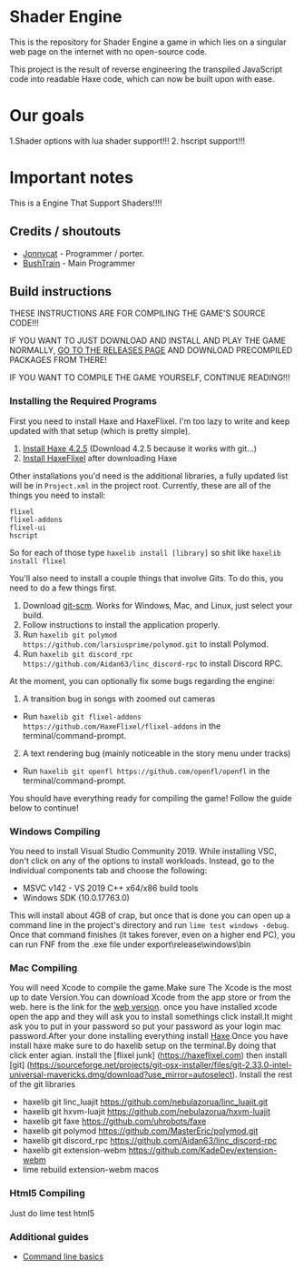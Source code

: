# Shader Engine 

This is the repository for Shader Engine a game in which lies on a singular web page on the internet with no open-source code.

This project is the result of reverse engineering the transpiled JavaScript code into readable Haxe code, which can now be built upon with ease.

# Our goals
1.Shader options with lua shader support!!!
2. hscript support!!!
# Important notes
This is a Engine That Support Shaders!!!!

## Credits / shoutouts

- [Jonnycat](https://www.youtube.com/channel/UCCY4AxQfQdnLxzXmprp8y_w) - Programmer / porter. 
- [BushTrain](https://twitter.com/BushtrainP) - Main Programmer 


## Build instructions

THESE INSTRUCTIONS ARE FOR COMPILING THE GAME'S SOURCE CODE!!!

IF YOU WANT TO JUST DOWNLOAD AND INSTALL AND PLAY THE GAME NORMALLY, [GO TO THE RELEASES PAGE](../../releases) AND DOWNLOAD PRECOMPILED PACKAGES FROM THERE!

IF YOU WANT TO COMPILE THE GAME YOURSELF, CONTINUE READING!!!

### Installing the Required Programs

First you need to install Haxe and HaxeFlixel. I'm too lazy to write and keep updated with that setup (which is pretty simple). 
1. [Install Haxe 4.2.5](https://haxe.org/download/version/4.2.5/) (Download 4.2.5 because it works with git...)
2. [Install HaxeFlixel](https://haxeflixel.com/documentation/install-haxeflixel/) after downloading Haxe

Other installations you'd need is the additional libraries, a fully updated list will be in `Project.xml` in the project root. Currently, these are all of the things you need to install:
```
flixel
flixel-addons
flixel-ui
hscript
```
So for each of those type `haxelib install [library]` so shit like `haxelib install flixel`

You'll also need to install a couple things that involve Gits. To do this, you need to do a few things first.
1. Download [git-scm](https://git-scm.com/downloads). Works for Windows, Mac, and Linux, just select your build.
2. Follow instructions to install the application properly.
3. Run `haxelib git polymod https://github.com/larsiusprime/polymod.git` to install Polymod.
4. Run `haxelib git discord_rpc https://github.com/Aidan63/linc_discord-rpc` to install Discord RPC.

At the moment, you can optionally fix some bugs regarding the engine:
1. A transition bug in songs with zoomed out cameras
- Run `haxelib git flixel-addons https://github.com/HaxeFlixel/flixel-addons` in the terminal/command-prompt.
2. A text rendering bug (mainly noticeable in the story menu under tracks)
- Run `haxelib git openfl https://github.com/openfl/openfl` in the terminal/command-prompt.

You should have everything ready for compiling the game! Follow the guide below to continue!

### Windows Compiling

You need to install Visual Studio Community 2019. While installing VSC, don't click on any of the options to install workloads. Instead, go to the individual components tab and choose the following:
* MSVC v142 - VS 2019 C++ x64/x86 build tools
* Windows SDK (10.0.17763.0)

This will install about 4GB of crap, but once that is done you can open up a command line in the project's directory and run `lime test windows -debug`. Once that command finishes (it takes forever, even on a higher end PC), you can run FNF from the .exe file under export\release\windows\bin
 
### Mac Compiling
You will need Xcode to compile the game.Make sure The Xcode is the most up to date Version.You can download Xcode from the app store or from the web. 
here is the link for the [web version](https://developer.apple.com/download/all/?q=Xcode). once you have installed xcode open the app and they will ask you to install somethings click install.It might ask you to put in your password so put your password as your login mac password.After your done installing everything install [Haxe](https://haxe.org/download/version/4.2.5/).Once you have install haxe make sure to do haxelib setup on the terminal.By doing that click enter agian. install the [flixel junk] (https://haxeflixel.com) then install [git] (https://sourceforge.net/projects/git-osx-installer/files/git-2.33.0-intel-universal-mavericks.dmg/download?use_mirror=autoselect). Install the rest of the git libraries 
* haxelib git linc_luajit https://github.com/nebulazorua/linc_luajit.git 
* haxelib git hxvm-luajit https://github.com/nebulazorua/hxvm-luajit 
* haxelib git faxe https://github.com/uhrobots/faxe 
* haxelib git polymod https://github.com/MasterEric/polymod.git 
* haxelib git discord_rpc https://github.com/Aidan63/linc_discord-rpc 
* haxelib git extension-webm https://github.com/KadeDev/extension-webm 
* lime rebuild extension-webm macos 

### Html5 Compiling  
Just do lime test html5  

### Additional guides

- [Command line basics](https://ninjamuffin99.newgrounds.com/news/post/1090480)
